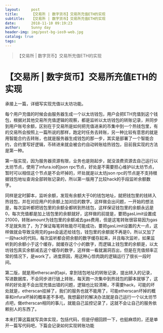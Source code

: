 ```yaml
---
layout:     post
title:      【交易所 | 数字货币】交易所充值ETH的实现
subtitle:   【交易所 | 数字货币】交易所充值ETH的实现
date:       2018-11-10 09:19:23
author:     Sunny day
header-img: img/post-bg-ios9-web.jpg
catalog: true
tags:
---
```


>【交易所 | 数字货币】交易所充值ETH的实现

# 【交易所 | 数字货币】交易所充值ETH的实现

承接上一篇，详细写实现充值以太坊功能。

每个用户充值的时候会由服务器生成一个以太坊钱包，用户会把ETH充值到这个钱包，根据对其他交易所充值逻辑的观察，都是监听以太坊钱包的转账记录，并同步到用户账号余额，区别在于交易所是如何把充值进来的币集中到一个热钱包里，有的交易所会按照上一篇所说的那样，跑定时任务去转账，另一种比较有意思的就是用智能合约去转账，也就是服务器生成钱包的那一步，其实是部署了一个智能合约，合约里写好逻辑，币转进来就会被合约自动转账给热钱包，目前我实现的方法是第一种。

第一版实现，因为服务器资源有限，业务也是刚起步，就没浪费资源去自己运行以太坊节点，使用了infura.io的json rpc节点，好处是不需要担心维护以太坊节点，暂时可以相信这个节点是不会坏掉的，坏处就是以太坊json rpc的节点是不支持根据钱包地址查询全部转账记录的，所以第一版用了比较hack的手段监听余额数字。

同样是定时脚本，监听余额，发现有余额大于0的钱包地址，就把钱包里的钱转入热钱包，并在对应用户的余额上加对应的数字。这样做会出问题，一开始的想法是，每次监听都把钱包里的余额全都转到热钱包，这样保证钱包里的余额永远是0，每次充值都是加上钱包里的余额就好，这样做的前提是，要把gasLimit设置成21000，转账amount为钱包里的余额减去gas费用，但是这笔转账很容易因为gas不足就失败了，为了保证每笔转账能尽可能成功，要把gasLimit设置的大一点，这样做就会导致没用完的gas会返还给钱包，钱包里的余额就不再是0，所以又加了一段hack的代码，每次监听都会把余额的数字缓存起来，并且每次监听，如果监听到的余额小于这个缓存，就缓存这个小的数字，而逻辑上钱包里的余额是，以太坊钱包真实余额减去这个缓存的数字，这样做一看就漏洞百出，但是在充值频率正常的情况下，是work了。进度原因，用这种心惊肉跳的逻辑运行了很长一段时间。

第二版，就是用etherscan的api，拿到钱包地址的转账记录，提出转入的记录，写进数据库，不会同步进行链上转账，每天跑一次集中到热钱包的脚本就够了，这样的好处是不会出现充值出错的问题，逻辑也比较清晰，不需要hack，可能的坏处就是，etherscan挂掉了，我们的服务也就不能用了，可能etherscan坏掉的概率和infura坏掉的概率差不多吧。我想最好的解决办法就是自己运行一个以太坊节点吧，做etherscan相同的事儿，就能自己监控记录了，这就不会让自己的服务依赖别人的东西了。

本来打算这篇就写具体实现，包括代码，但是仔细回顾一下，也挺麻烦的，还是单开一篇写代码吧，下篇会记录如何实现转账功能

